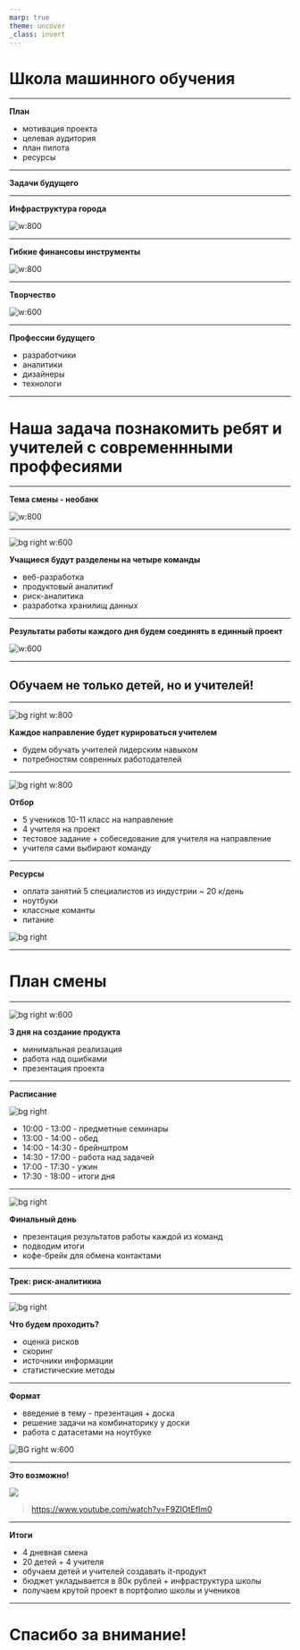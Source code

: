 ```yaml
---
marp: true
theme: uncover
_class: invert 
---
```


# **Школа машинного обучения**

---
**План**
- мотивация проекта
- целевая аудитория 
- план пилота
- ресурсы

---
**Задачи будущего**

---
**Инфраструктура города**

![w:800](images/TTSArticleBanner.jpg)

---
**Гибкие финансовы инструменты**

![w:800](images/financial-forecasting-toolshero.jpg)

---

**Творчество**

![w:600](images/Diffusion_models.jpg)

---



**Профессии будущего**
- разработчики
- аналитики
- дизайнеры
- технологи
---

# Наша задача познакомить ребят и учителей с современнными проффесиями

---

**Тема смены - необанк**

![w:800](images/neobank.jpg)

---

![bg right w:600](images/new_jobs.jpg)


**Учащиеся будут разделены на четыре команды** 

- веб-разработка
- продуктовый аналитикf
- риск-аналитика
- разработка хранилищ данных

---

**Результаты работы каждого дня будем соединять в единный проект**

![w:600](images/github.png)

---

## Обучаем не только детей, но и учителей!

---

![bg right w:800](images/goal.jpg)

**Каждое направление будет курироваться учителем**
- будем обучать учителей лидерским навыком
- потребностям совренных работодателей

---
![bg right w:800](images/discus.png)

**Отбор**

- 5 учеников 10-11 класс на направление
- 4 учителя на проект
- тестовое задание + собеседование для учителя на направление
- учителя сами выбирают команду

---

**Ресурсы**

- оплата занятий 5 специалистов из индустрии ~ 20 к/день
- ноутбуки
- классные команты
- питание

![bg right](images/money.jpg)

---
# План смены

---
![bg right w:600](images/3steps.jpg)

**3 дня на создание продукта**

- минимальная реализация
- работа над ошибками
- презентация проекта

---

**Расписание**

![bg right](images/clock.jpg)

- 10:00 - 13:00 - предметные семинары
- 13:00 - 14:00 - обед
- 14:00 - 14:30 - брейнштром
- 14:30 - 17:00 - работа над задачей
- 17:00 - 17:30 - ужин
- 17:30 - 18:00 - итоги дня

---
![bg right](images/presentation.png)

**Финальный день**
- презентация результатов работы каждой из команд
- подводим итоги
- кофе-брейк для обмена контактами

---
**Трек: риск-аналитикиа**


---

![bg right ](images/scoring.png)

**Что будем проходить?**

- оценка рисков
- скоринг
- источники информации
- статистические методы

---
**Формат**
- введение в тему - презентация + доска
- решение задачи на комбинаторику у доски
- работа с датасетами на ноутбуке

![BG right w:600](images/JupNotebook.png)

---

**Это возможно!**

![](images/youngtalent.PNG)

> https://www.youtube.com/watch?v=F9ZIOtEfIm0
---


**Итоги**
- 4 дневная смена
- 20 детей + 4 учителя
- обучаем детей и учителей создавать it-продукт
- бюджет укладывается в 80к рублей + инфраструктура школы
- получаем крутой проект в портфолио школы и учеников
  

---

# Cпасибо за внимание!